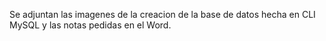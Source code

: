 Se adjuntan las imagenes de la creacion de la base de datos hecha en CLI MySQL
y las notas pedidas en el Word.
